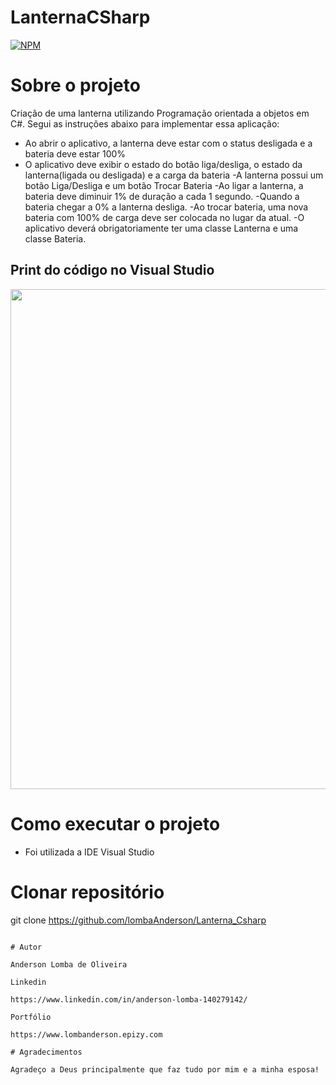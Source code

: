# LanternaCSharp

[![NPM](https://img.shields.io/npm/l/react)](https://github.com/LombaAnderson/LanternaCsharp/blob/main/LICENSE)


# Sobre o projeto
Criação de uma lanterna utilizando Programação orientada a objetos em C#. Segui as instruções abaixo para implementar essa aplicação:

- Ao abrir o aplicativo, a lanterna deve estar com o status desligada e a bateria deve estar 100%
- O aplicativo deve exibir o estado do botão liga/desliga, o estado da lanterna(ligada ou desligada) e a carga da bateria
-A lanterna possui um botão Liga/Desliga e um botão Trocar Bateria -Ao ligar a lanterna, a bateria deve diminuir 1% de duração a cada 1 segundo.
-Quando a bateria chegar a 0% a lanterna desliga. -Ao trocar bateria, uma nova bateria com 100% de carga deve ser colocada no lugar da atual.
-O aplicativo deverá obrigatoriamente ter uma classe Lanterna e uma classe Bateria.


## Print do código no Visual Studio
<div align="center">
<img src="https://user-images.githubusercontent.com/60937513/185675112-7bffae30-d4ef-48ba-8a13-7075e92334e7.png" width="800" />
</div>

# Como executar o projeto

- Foi utilizada a IDE Visual Studio

# Clonar repositório
git clone https://github.com/lombaAnderson/Lanterna_Csharp

```

# Autor

Anderson Lomba de Oliveira

Linkedin

https://www.linkedin.com/in/anderson-lomba-140279142/

Portfólio

https://www.lombanderson.epizy.com

# Agradecimentos

Agradeço a Deus principalmente que faz tudo por mim e a minha esposa!











